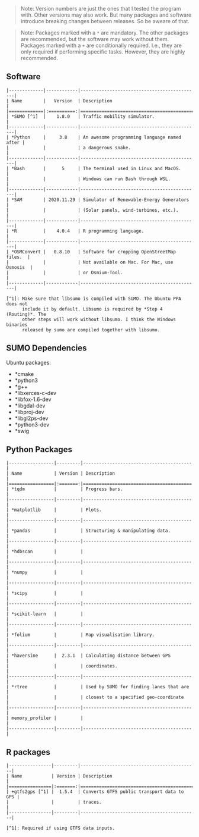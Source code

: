 > Note: Version numbers are just the ones that I tested the program with. Other 
> versions may also work. But many packages and software introduce breaking 
> changes between releases. So be aweare of that.

> Note: Packages marked with a `*` are mandatory. The other packages are 
> recommended, but the software may work without them. Packages marked with a
> `+` are conditionally required. I.e., they are only required if performing 
> specific tasks. However, they are highly recommended.


Software
--------

    |-------------|------------|---------------------------------------------|
    | Name        |   Version  | Description                                 |
    |=============|:==========:|=============================================|
    | *SUMO [^1]  |    1.8.0   | Traffic mobility simulator.                 |
    |-------------|------------|---------------------------------------------|
    | *Python     |     3.8    | An awesome programming language named after |
    |             |            | a dangerous snake.                          |
    |-------------|------------|---------------------------------------------|
    | *Bash       |      5     | The terminal used in Linux and MacOS.       |
    |             |            | Windows can run Bash through WSL.           |
    |-------------|------------|---------------------------------------------|
    | *SAM        | 2020.11.29 | Simulator of Renewable-Energy Generators    |
    |             |            | (Solar panels, wind-turbines, etc.).        |
    |-------------|------------|---------------------------------------------|
    | *R          |    4.0.4   | R programming language.                     |
    |-------------|------------|---------------------------------------------|
    | *OSMConvert |   0.8.10   | Software for cropping OpenStreetMap files.  |
    |             |            | Not available on Mac. For Mac, use Osmosis  |
    |             |            | or Osmium-Tool.                             |
    |-------------|------------|---------------------------------------------|

    [^1]: Make sure that libsumo is compiled with SUMO. The Ubuntu PPA does not 
          include it by default. Libsumo is required by *Step 4 (Routing)*. The 
          other steps will work without libsumo. I think the Windows binaries 
          released by sumo are compiled together with libsumo.

SUMO Dependencies
-----------------
Ubuntu packages:
- *cmake 
- *python3 
- *g++ 
- *libxerces-c-dev 
- *libfox-1.6-dev 
- *libgdal-dev 
- *libproj-dev 
- *libgl2ps-dev 
- *python3-dev 
- *swig  <!-- I think... -->


Python Packages
---------------

    |-----------------|---------|-----------------------------------------|
    | Name            | Version | Description                             |
    |=================|:=======:|=========================================|
    | *tqdm           |         | Progress bars.                          |
    |-----------------|---------|-----------------------------------------|
    | *matplotlib     |         | Plots.                                  |
    |-----------------|---------|-----------------------------------------|
    | *pandas         |         | Structuring & manipulating data.        |
    |-----------------|---------|-----------------------------------------|
    | *hdbscan        |         |                                         |
    |-----------------|---------|-----------------------------------------|
    | *numpy          |         |                                         |
    |-----------------|---------|-----------------------------------------|
    | *scipy          |         |                                         |
    |-----------------|---------|-----------------------------------------|
    | *scikit-learn   |         |                                         |
    |-----------------|---------|-----------------------------------------|
    | *folium         |         | Map visualisation library.              |
    |-----------------|---------|-----------------------------------------|
    | *haversine      |  2.3.1  | Calculating distance between GPS        |
    |                 |         | coordinates.                            |
    |-----------------|---------|-----------------------------------------|
    | *rtree          |         | Used by SUMO for finding lanes that are |
    |                 |         | closest to a specified geo-coordinate   |
    |-----------------|---------|-----------------------------------------|
    | memory_profiler |         |                                         |
    |-----------------|---------|-----------------------------------------|


R packages
----------

    |----------------|---------|--------------------------------------------|
    | Name           | Version | Description                                |
    |================|:=======:|============================================|
    | +gtfs2gps [^1] |  1.5.4  | Converts GTFS public transport data to GPS |
    |                |         | traces.                                    |
    |----------------|---------|--------------------------------------------|

    [^1]: Required if using GTFS data inputs.


